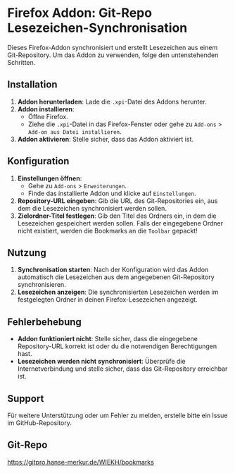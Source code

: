 # Firefox Addon: Git-Repo Lesezeichen-Synchronisation

Dieses Firefox-Addon synchronisiert und erstellt Lesezeichen aus einem Git-Repository. Um das Addon zu verwenden, folge den untenstehenden Schritten.

## Installation

1. **Addon herunterladen**: Lade die `.xpi`-Datei des Addons herunter.
2. **Addon installieren**:
    - Öffne Firefox.
    - Ziehe die `.xpi`-Datei in das Firefox-Fenster oder gehe zu `Add-ons` > `Add-on aus Datei installieren`.
3. **Addon aktivieren**: Stelle sicher, dass das Addon aktiviert ist.

## Konfiguration

1. **Einstellungen öffnen**:
    - Gehe zu `Add-ons` > `Erweiterungen`.
    - Finde das installierte Addon und klicke auf `Einstellungen`.
2. **Repository-URL eingeben**: Gib die URL des Git-Repositories ein, aus dem die Lesezeichen synchronisiert werden sollen.
3. **Zielordner-Titel festlegen**: Gib den Titel des Ordners ein, in dem die Lesezeichen gespeichert werden sollen. Falls der eingegebene Ordner nicht existiert, werden die Bookmarks an die `Toolbar` gepackt!

## Nutzung

1. **Synchronisation starten**: Nach der Konfiguration wird das Addon automatisch die Lesezeichen aus dem angegebenen Git-Repository synchronisieren.
2. **Lesezeichen anzeigen**: Die synchronisierten Lesezeichen werden im festgelegten Ordner in deinen Firefox-Lesezeichen angezeigt.

## Fehlerbehebung

- **Addon funktioniert nicht**: Stelle sicher, dass die eingegebene Repository-URL korrekt ist oder du die notwendigen Berechtigungen hast.
- **Lesezeichen werden nicht synchronisiert**: Überprüfe die Internetverbindung und stelle sicher, dass das Git-Repository erreichbar ist.

## Support

Für weitere Unterstützung oder um Fehler zu melden, erstelle bitte ein Issue im GitHub-Repository.

## Git-Repo

https://gitpro.hanse-merkur.de/WIEKH/bookmarks